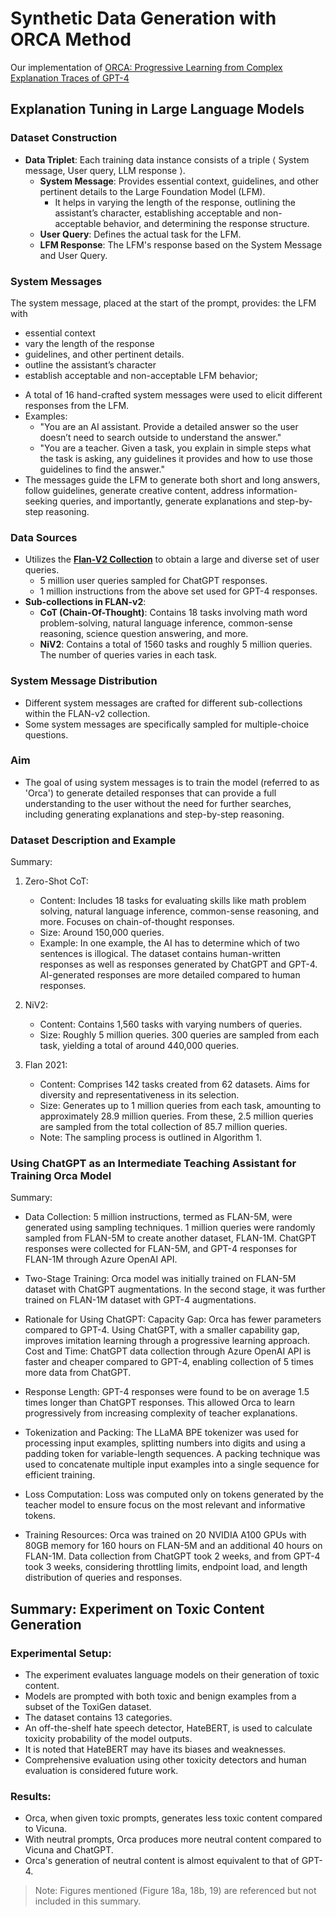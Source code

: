 
# Synthetic Data Generation with ORCA Method
Our implementation of [ORCA: Progressive Learning from Complex Explanation Traces of GPT-4](https://arxiv.org/pdf/2306.02707.pdf)

## Explanation Tuning in Large Language Models

### Dataset Construction
* **Data Triplet**: Each training data instance consists of a triple ⟨ System message, User query, LLM response ⟩.
  * **System Message**: Provides essential context, guidelines, and other pertinent details to the Large Foundation Model (LFM).
    * It helps in varying the length of the response, outlining the assistant’s character, establishing acceptable and non-acceptable behavior, and determining the response structure.
  * **User Query**: Defines the actual task for the LFM.
  * **LFM Response**: The LFM's response based on the System Message and User Query.

### System Messages
The system message, placed at the start of the prompt, provides:
the LFM with
- essential context
- vary the length of the response
- guidelines, and other pertinent details.
- outline the assistant’s character
-  establish acceptable and non-acceptable LFM behavior;

* A total of 16 hand-crafted system messages were used to elicit different responses from the LFM.
* Examples:
    * "You are an AI assistant. Provide a detailed answer so the user doesn’t need to search outside to understand the answer."
    * "You are a teacher. Given a task, you explain in simple steps what the task is asking, any guidelines it provides and how to use those guidelines to find the answer."
* The messages guide the LFM to generate both short and long answers, follow guidelines, generate creative content, address information-seeking queries, and importantly, generate explanations and step-by-step reasoning.

### Data Sources
* Utilizes the **[Flan-V2 Collection](https://github.com/google-research/FLAN/tree/main/flan/v2)** to obtain a large and diverse set of user queries. 
    * 5 million user queries sampled for ChatGPT responses.
    * 1 million instructions from the above set used for GPT-4 responses.
* **Sub-collections in FLAN-v2**:
    * **CoT (Chain-Of-Thought)**: Contains 18 tasks involving math word problem-solving, natural language inference, common-sense reasoning, science question answering, and more.
    * **NiV2**: Contains a total of 1560 tasks and roughly 5 million queries. The number of queries varies in each task.

### System Message Distribution
* Different system messages are crafted for different sub-collections within the FLAN-v2 collection.
* Some system messages are specifically sampled for multiple-choice questions.

### Aim
* The goal of using system messages is to train the model (referred to as 'Orca') to generate detailed responses that can provide a full understanding to the user without the need for further searches, including generating explanations and step-by-step reasoning.

### Dataset Description and Example

Summary:
1. Zero-Shot CoT:
   - Content: Includes 18 tasks for evaluating skills like math problem solving, natural language inference, common-sense reasoning, and more. Focuses on chain-of-thought responses.
   - Size: Around 150,000 queries.
   - Example: In one example, the AI has to determine which of two sentences is illogical. The dataset contains human-written responses as well as responses generated by ChatGPT and GPT-4. AI-generated responses are more detailed compared to human responses.

2. NiV2:
   - Content: Contains 1,560 tasks with varying numbers of queries.
   - Size: Roughly 5 million queries. 300 queries are sampled from each task, yielding a total of around 440,000 queries.

3. Flan 2021:
   - Content: Comprises 142 tasks created from 62 datasets. Aims for diversity and representativeness in its selection.
   - Size: Generates up to 1 million queries from each task, amounting to approximately 28.9 million queries. From these, 2.5 million queries are sampled from the total collection of 85.7 million queries.
   - Note: The sampling process is outlined in Algorithm 1.

### Using ChatGPT as an Intermediate Teaching Assistant for Training Orca Model

Summary:

- Data Collection:
    5 million instructions, termed as FLAN-5M, were generated using sampling techniques.
    1 million queries were randomly sampled from FLAN-5M to create another dataset, FLAN-1M.
    ChatGPT responses were collected for FLAN-5M, and GPT-4 responses for FLAN-1M through Azure OpenAI API.

- Two-Stage Training:
    Orca model was initially trained on FLAN-5M dataset with ChatGPT augmentations.
    In the second stage, it was further trained on FLAN-1M dataset with GPT-4 augmentations.

- Rationale for Using ChatGPT:
    Capacity Gap: Orca has fewer parameters compared to GPT-4. Using ChatGPT, with a smaller capability gap, improves imitation learning through a progressive learning approach.
    Cost and Time: ChatGPT data collection through Azure OpenAI API is faster and cheaper compared to GPT-4, enabling collection of 5 times more data from ChatGPT.

- Response Length:
    GPT-4 responses were found to be on average 1.5 times longer than ChatGPT responses. This allowed Orca to learn progressively from increasing complexity of teacher explanations.

- Tokenization and Packing:
    The LLaMA BPE tokenizer was used for processing input examples, splitting numbers into digits and using a padding token for variable-length sequences.
    A packing technique was used to concatenate multiple input examples into a single sequence for efficient training.

- Loss Computation:
    Loss was computed only on tokens generated by the teacher model to ensure focus on the most relevant and informative tokens.

- Training Resources:
    Orca was trained on 20 NVIDIA A100 GPUs with 80GB memory for 160 hours on FLAN-5M and an additional 40 hours on FLAN-1M.
    Data collection from ChatGPT took 2 weeks, and from GPT-4 took 3 weeks, considering throttling limits, endpoint load, and length distribution of queries and responses.

## Summary: Experiment on Toxic Content Generation

### Experimental Setup:
- The experiment evaluates language models on their generation of toxic content.
- Models are prompted with both toxic and benign examples from a subset of the ToxiGen dataset.
- The dataset contains 13 categories.
- An off-the-shelf hate speech detector, HateBERT, is used to calculate toxicity probability of the model outputs.
- It is noted that HateBERT may have its biases and weaknesses.
- Comprehensive evaluation using other toxicity detectors and human evaluation is considered future work.

### Results:
- Orca, when given toxic prompts, generates less toxic content compared to Vicuna.
- With neutral prompts, Orca produces more neutral content compared to Vicuna and ChatGPT.
- Orca's generation of neutral content is almost equivalent to that of GPT-4.

> Note: Figures mentioned (Figure 18a, 18b, 19) are referenced but not included in this summary.
